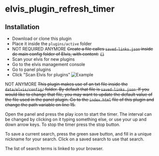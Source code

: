 # elvis_plugin_refresh_timer

## Installation
- Download or clone this plugin
- Place it inside the `plugins/active` folder
- NOT REQUIRED ANYMORE ~~Create a file calles `saved-links.json` inside de main config folder of Elvis, with content:~~
    ~~```{}```~~
- Scan your elvis for new plugins
 - Go to the elvis management console
 - Go to panel plugins
 - Click "Scan Elvis for plugins"
![Example](https://media.discordapp.net/attachments/588451250123833382/694874223822504026/unknown.png)

NOT ANYMORE ~~This plugin makes use of an txt file inside the `data/elvis/config/` folder. By default that file is `saved-links.json`. If you would like to change that file, you may want to update the default value of the file used in the panel plugin. Go to the `index.html` file of this plugin and change the path variable on line 15.~~

Open the panel and press the play icon to start the timer. The interval can be changed by clicking on it typing something else, or use your up and down arrow keys. To stop the timer press the stop button.

To save a current search, press the green save button, and fill in a unique nickname for your search. Click on a saved search to use that search.

The list of search terms is linked to your browser.
